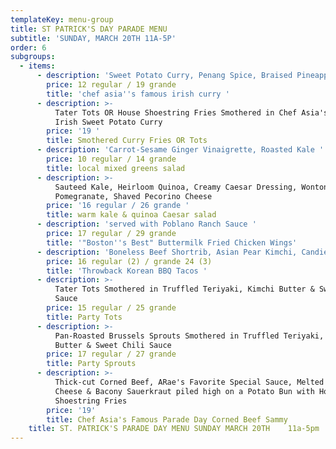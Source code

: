 ```yaml
---
templateKey: menu-group
title: ST PATRICK'S DAY PARADE MENU
subtitle: 'SUNDAY, MARCH 20TH 11A-5P'
order: 6
subgroups:
  - items:
      - description: 'Sweet Potato Curry, Penang Spice, Braised Pineapple, Coconut Milk '
        price: 12 regular / 19 grande
        title: 'chef asia''s famous irish curry '
      - description: >-
          Tater Tots OR House Shoestring Fries Smothered in Chef Asia's Famous
          Irish Sweet Potato Curry 
        price: '19 '
        title: Smothered Curry Fries OR Tots
      - description: 'Carrot-Sesame Ginger Vinaigrette, Roasted Kale '
        price: 10 regular / 14 grande
        title: local mixed greens salad
      - description: >-
          Sauteed Kale, Heirloom Quinoa, Creamy Caesar Dressing, Wonton Crisps,
          Pomegranate, Shaved Pecorino Cheese 
        price: '16 regular / 26 grande '
        title: warm kale & quinoa Caesar salad
      - description: 'served with Poblano Ranch Sauce '
        price: 17 regular / 29 grande
        title: '"Boston''s Best" Buttermilk Fried Chicken Wings'
      - description: 'Boneless Beef Shortrib, Asian Pear Kimchi, Candied Ginger Aioli'
        price: 16 regular (2) / grande 24 (3)
        title: 'Throwback Korean BBQ Tacos '
      - description: >-
          Tater Tots Smothered in Truffled Teriyaki, Kimchi Butter & Sweet Chili
          Sauce 
        price: 15 regular / 25 grande
        title: Party Tots
      - description: >-
          Pan-Roasted Brussels Sprouts Smothered in Truffled Teriyaki, Kimchi
          Butter & Sweet Chili Sauce 
        price: 17 regular / 27 grande
        title: Party Sprouts
      - description: >-
          Thick-cut Corned Beef, ARae's Favorite Special Sauce, Melted Swiss
          Cheese & Bacony Sauerkraut piled high on a Potato Bun with House
          Shoestring Fries  
        price: '19'
        title: Chef Asia's Famous Parade Day Corned Beef Sammy
    title: ST. PATRICK'S PARADE DAY MENU SUNDAY MARCH 20TH    11a-5pm
---
```


